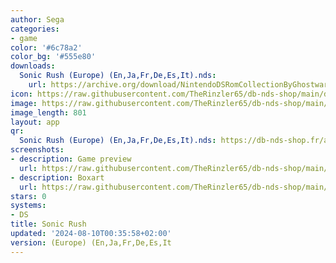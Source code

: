 ```yaml
---
author: Sega
categories:
- game
color: '#6c78a2'
color_bg: '#555e80'
downloads:
  Sonic Rush (Europe) (En,Ja,Fr,De,Es,It).nds:
    url: https://archive.org/download/NintendoDSRomCollectionByGhostware/Sonic%20Rush%20%28Europe%29%20%28En%2CJa%2CFr%2CDe%2CEs%2CIt%29.nds
icon: https://raw.githubusercontent.com/TheRinzler65/db-nds-shop/main/docs/assets/images/icons/sonicrush.png
image: https://raw.githubusercontent.com/TheRinzler65/db-nds-shop/main/docs/assets/images/icons/sonicrush.png
image_length: 801
layout: app
qr:
  Sonic Rush (Europe) (En,Ja,Fr,De,Es,It).nds: https://db-nds-shop.fr/assets/images/qr/sonic-rush-europe-enjafrdeesit-nds.png
screenshots:
- description: Game preview
  url: https://raw.githubusercontent.com/TheRinzler65/db-nds-shop/main/docs/assets/images/screenshots/sonicrush/sonicrush.png
- description: Boxart
  url: https://raw.githubusercontent.com/TheRinzler65/db-nds-shop/main/docs/assets/images/boxart/Sonic%20Rush%20(Europe)%20(En%2CJa%2CFr%2CDe%2CEs%2CIt).nds.png
stars: 0
systems:
- DS
title: Sonic Rush
updated: '2024-08-10T00:35:58+02:00'
version: (Europe) (En,Ja,Fr,De,Es,It
---
```


